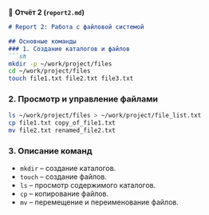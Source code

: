 📌 **Отчёт 2 (`report2.md`)**
```md
# Report 2: Работа с файловой системой

## Основные команды
### 1. Создание каталогов и файлов
```sh
mkdir -p ~/work/project/files
cd ~/work/project/files
touch file1.txt file2.txt file3.txt
```
### 2. Просмотр и управление файлами
```sh
ls ~/work/project/files > ~/work/project/file_list.txt
cp file1.txt copy_of_file1.txt
mv file2.txt renamed_file2.txt
```
### 3. Описание команд
- `mkdir` – создание каталогов.
- `touch` – создание файлов.
- `ls` – просмотр содержимого каталогов.
- `cp` – копирование файлов.
- `mv` – перемещение и переименование файлов.
```
